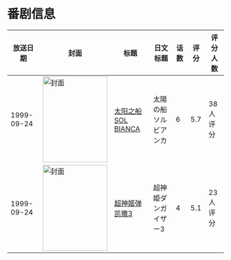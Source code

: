 # 番剧信息

|放送日期|封面|标题|日文标题|话数|评分|评分人数|
|---|---|---|---|---|---|---|
|1999-09-24|<img src="//lain.bgm.tv/pic/cover/c/8e/3f/18428_5eL10.jpg" alt="封面" style="width:150px;height:200px;object-fit:cover;">|[太阳之船 SOL BIANCA](https://bangumi.tv/subject/18428)|太陽の船 ソルビアンカ|6|5.7|38人评分|
|1999-09-24|<img src="//lain.bgm.tv/pic/cover/c/8f/48/37483_hYNCM.jpg" alt="封面" style="width:150px;height:200px;object-fit:cover;">|[超神姬弹凯撒3](https://bangumi.tv/subject/37483)|超神姫ダンガイザー3|4|5.1|23人评分|
